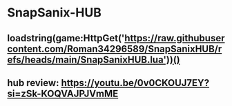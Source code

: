 # SnapSanix-HUB
loadstring(game:HttpGet('https://raw.githubusercontent.com/Roman34296589/SnapSanixHUB/refs/heads/main/SnapSanixHUB.lua'))()
------------------------------------------------------------------------------------------------------------------
hub review: https://youtu.be/0v0CKOUJ7EY?si=zSk-KOQVAJPJVmME
--------------------------------------------------------------------------------------------
